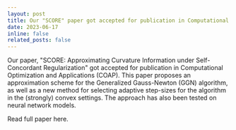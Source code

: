 ```yaml
---
layout: post
title: Our "SCORE" paper got accepted for publication in Computational Optimization and Applications (COAP)
date: 2023-06-17
inline: false
related_posts: false
---
```


Our paper, "SCORE: Approximating Curvature Information under Self-Concordant Regularization" got accepted for publication in Computational Optimization and Applications (COAP). This paper proposes an approximation scheme for the Generalized Gauss-Newton (GGN) algorithm, as well as a new method for selecting adaptive step-sizes for the algorithm in the (strongly) convex settings. The approach has also been tested on neural network models.

Read full paper <a style="text-decoration:none" href="https://link.springer.com/article/10.1007/s10589-023-00502-2" target="_blank">here</a>.

